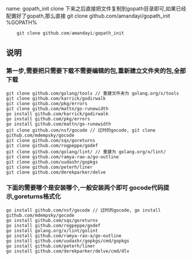 
name: gopath_init
clone 下来之后直接把文件复制到gopath目录即可,如果已经配置好了gopath,那么直接 git clone github.com/amandayi/gopath_init %GOPATH%
```go
    git clone github.com/amandayi/gopath_init
```


## 说明

###  第一步,需要把只需要下载不需要编辑的包,重新建立文件夹的包,全部下载
```
git clone github.com/golang/tools // 重建文件夹为 golang.org/x/tools
git clone github.com/karrick/godirwalk
git clone github.com/pkg/errors
git clone github.com/mattn/go-runewidth
go install github.com/karrick/godirwalk
go install github.com/pkg/errors
go install github.com/mattn/go-runewidth
git clone github.com/nsf/gocode // 过时的gocode, git clone github.com/mdempsky/gocode
git clone github.com/sqs/goreturns 
git clone github.com/rogpeppe/godef
git clone github.com/golang/lint/ // 重建为 golang.org/x/lint/
git clone github.com/ramya-rao-a/go-outline
git clone github.com/uudashr/gopkgs
git clone github.com/peterh/liner
git clone github.com/derekparker/delve
```
### 下面的需要哪个是安装哪个,一般安装两个即可 gocode代码提示,goreturns格式化 
```
go install github.com/nsf/gocode // 过时的gocode, go install github.com/mdempsky/gocode
go install github.com/sqs/goreturns 
go install github.com/rogpeppe/godef
go install golang.org/x/lint/golint
go install github.com/ramya-rao-a/go-outline
go install github.com/uudashr/gopkgs/cmd/gopkgs
go install github.com/peterh/liner
go install github.com/derekparker/delve/cmd/dlv
```